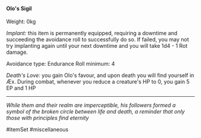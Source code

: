 #### Olo's Sigil

Weight: 0kg

*Implant:* this item is permanently equipped, requiring a downtime and succeeding the avoidance roll to successfully do so. If failed, you may not try implanting again until your next downtime and you will take 1d4 - 1 Rot damage.

Avoidance type: Endurance
Roll minimum: 4

*Death's Love:* you gain Olo's favour, and upon death you will find yourself in Æx. During combat, whenever you reduce a creature's HP to 0, you gain 5 EP and 1 HP

---
*While them and their realm are imperceptible, his followers formed a symbol of the broken circle between life and death, a reminder that only those with principles find eternity*

#itemSet #miscellaneous